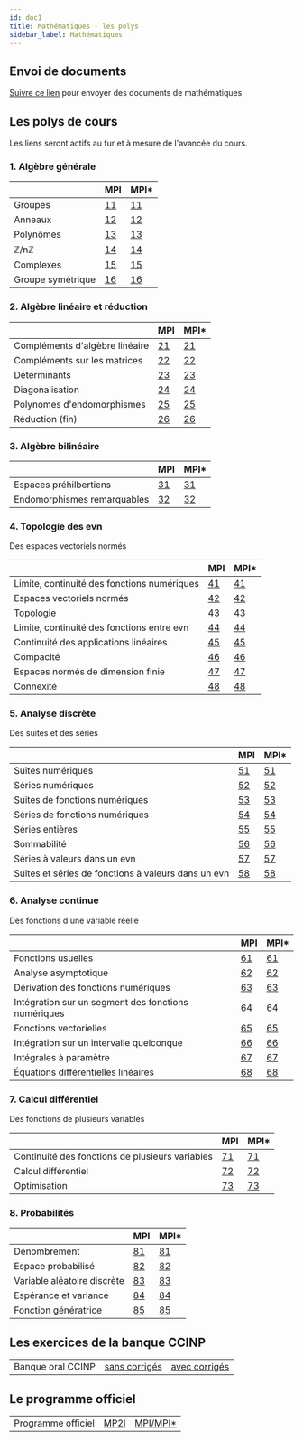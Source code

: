 ```yaml
---
id: doc1
title: Mathématiques - les polys
sidebar_label: Mathématiques
---
```


## Envoi de documents

[Suivre ce lien](http://envoi.lamartin.fr) pour envoyer des documents de mathématiques 

## Les polys de cours
Les liens seront actifs au fur et à mesure de l'avancée du cours. 

### 1. Algèbre générale

||MPI|MPI*|
| ----------- | ----------- | ----------- |
|Groupes|[11](./11.pdf)|[11](./11e.pdf)|
|Anneaux|[12](./12.pdf)|[12](./12e.pdf)|
|Polynômes|[13](./13.pdf)|[13](./13e.pdf)|
|ℤ/nℤ|[14](./14.pdf)|[14](./14e.pdf)|
|Complexes|[15](./15.pdf)|[15](./15e.pdf)|
|Groupe symétrique|[16](./16.pdf)|[16](./16e.pdf)|

### 2. Algèbre linéaire et réduction

||MPI|MPI*|
| ----------- | ----------- | ----------- |
|Compléments d'algèbre linéaire|[21](./21.pdf)|[21](./21e.pdf)|
|Compléments sur les matrices|[22](./22.pdf)|[22](./22e.pdf)|
|Déterminants|[23](./23.pdf)|[23](./23e.pdf)|
|Diagonalisation|[24](./24.pdf)|[24](./24e.pdf)|
|Polynomes d'endomorphismes|[25](./25.pdf)|[25](./25e.pdf)|
|Réduction (fin)|[26](./26.pdf)|[26](./26e.pdf)|

### 3. Algèbre bilinéaire

||MPI|MPI*|
| ----------- | ----------- | ----------- |
|Espaces préhilbertiens|[31](./31.pdf)|[31](./31e.pdf)|
|Endomorphismes remarquables|[32](./32.pdf)|[32](./32e.pdf)|

### 4. Topologie des evn
Des espaces vectoriels normés

||MPI|MPI*|
| ----------- | ----------- | ----------- |
|Limite, continuité des fonctions numériques|[41](./41.pdf)|[41](./41e.pdf)|
|Espaces vectoriels normés|[42](./42.pdf)|[42](./42e.pdf)|
|Topologie|[43](./43.pdf)|[43](./43e.pdf)|
|Limite, continuité des fonctions entre evn|[44](./44.pdf)|[44](./44e.pdf)|
|Continuité des applications linéaires|[45](./45.pdf)|[45](./45e.pdf)|
|Compacité|[46](./46.pdf)|[46](./46e.pdf)|
|Espaces normés de dimension finie|[47](./47.pdf)|[47](./47e.pdf)|
|Connexité|[48](./48.pdf)|[48](./48e.pdf)|

### 5. Analyse discrète
Des suites et des séries

||MPI|MPI*|
| ----------- | ----------- | ----------- |
|Suites numériques|[51](./51.pdf)|[51](./51e.pdf)|
|Séries numériques|[52](./52.pdf)|[52](./52e.pdf)|
|Suites de fonctions numériques|[53](./53.pdf)|[53](./53e.pdf)|
|Séries de fonctions numériques|[54](./54.pdf)|[54](./54e.pdf)|
|Séries entières|[55](./55.pdf)|[55](./55e.pdf)|
|Sommabilité|[56](./56.pdf)|[56](./56e.pdf)|
|Séries à valeurs dans un evn|[57](./57.pdf)|[57](./57e.pdf)|
|Suites et séries de fonctions à valeurs dans un evn|[58](./58.pdf)|[58](./58e.pdf)|

### 6. Analyse continue
Des fonctions d'une variable réelle

||MPI|MPI*|
| ----------- | ----------- | ----------- |
|Fonctions usuelles|[61](./61.pdf)|[61](./61e.pdf)|
|Analyse asymptotique|[62](./62.pdf)|[62](./62e.pdf)|
|Dérivation des fonctions numériques|[63](./63.pdf)|[63](./63e.pdf)|
|Intégration sur un segment des fonctions numériques|[64](./64.pdf)|[64](./64e.pdf)|
|Fonctions vectorielles|[65](./65.pdf)|[65](./65e.pdf)|
|Intégration sur un intervalle quelconque|[66](./66.pdf)|[66](./66e.pdf)|
|Intégrales à paramètre|[67](./67.pdf)|[67](./67e.pdf)|
|Équations différentielles linéaires|[68](./68.pdf)|[68](./68e.pdf)|

### 7. Calcul différentiel
Des fonctions de plusieurs variables

||MPI|MPI*|
| ----------- | ----------- | ----------- |
|Continuité des fonctions de plusieurs variables|[71](./71.pdf)|[71](./71e.pdf)|
|Calcul différentiel|[72](./72.pdf)|[72](./72e.pdf)|
|Optimisation|[73](./73.pdf)|[73](./73e.pdf)|

### 8. Probabilités

||MPI|MPI*|
| ----------- | ----------- | ----------- |
|Dénombrement|[81](./81.pdf)|[81](./81e.pdf)|
|Espace probabilisé|[82](./82.pdf)|[82](./82e.pdf)|
|Variable aléatoire discrète|[83](./83.pdf)|[83](./83e.pdf)|
|Espérance et variance|[84](./84.pdf)|[84](./84e.pdf)|
|Fonction génératrice|[85](./85.pdf)|[85](./85e.pdf)|




## Les exercices de la banque CCINP

| | | |
| ----------- | ----------- | ----------- |
|Banque oral CCINP|[sans corrigés](./2025_CCINP_sans_corrections.pdf)|[avec corrigés](./2025_CCINP_avec_corrections.pdf)|


## Le programme officiel

| | | |
| ----------- | ----------- | ----------- |
|Programme officiel|[MP2I](./programme-mpsi-mp2i_mathematiques.pdf)|[MPI/MPI*](./programme-mp-mpi_mathematiques.pdf)|
